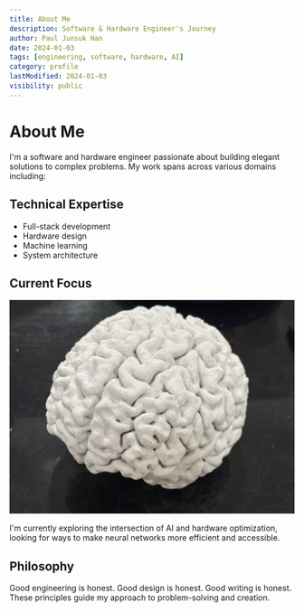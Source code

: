 ```yaml
---
title: About Me
description: Software & Hardware Engineer's Journey
author: Paul Junsuk Han
date: 2024-01-03
tags: [engineering, software, hardware, AI]
category: profile
lastModified: 2024-01-03
visibility: public
---
```


<!--
SEO Keywords:
software engineer, hardware engineer, full stack developer, AI engineer, machine learning engineer,
technical architect, system design, neural networks, hardware optimization, engineering philosophy,
Paul Han, Paul Junsuk Han, software development, hardware development, engineering principles
-->

# About Me

I'm a software and hardware engineer passionate about building elegant solutions to complex problems. My work spans across various domains including:

<!--
Core competencies: software architecture, hardware design, distributed systems, 
scalable solutions, performance optimization, technical leadership
-->

## Technical Expertise
- Full-stack development
- Hardware design
- Machine learning
- System architecture

<!--
Technologies: React, Vue.js, Node.js, Python, Java, TensorFlow, PyTorch,
FPGA development, PCB design, embedded systems, microcontroller programming
-->

## Current Focus

![Neural Network Optimization |width:100px](/assets/images/brain.jpg "Exploring the intersection of AI and hardware optimization")

I'm currently exploring the intersection of AI and hardware optimization, looking for ways to make neural networks more efficient and accessible.

<!--
Research areas: neural network optimization, hardware acceleration, 
AI model compression, efficient inference, edge computing, embedded AI
-->

## Philosophy
Good engineering is honest. Good design is honest. Good writing is honest. These principles guide my approach to problem-solving and creation. 